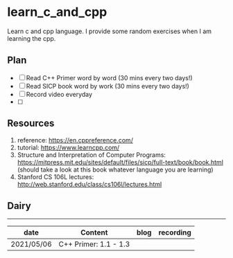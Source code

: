 # learn_c_and_cpp
Learn c and cpp language. I provide some random exercises when I am learning the cpp.  

## Plan 
- [ ] Read C++ Primer word by word (30 mins every two days!)
- [ ] Read SICP book word by work (30 mins every two days!)
- [ ] Record video everyday 
- [ ] 

## Resources
1. reference: https://en.cppreference.com/
2. tutorial: https://www.learncpp.com/
3. Structure and Interpretation of Computer Programs: https://mitpress.mit.edu/sites/default/files/sicp/full-text/book/book.html (should take a look at this book whatever language you are learning)
4. Stanford CS 106L lectures: http://web.stanford.edu/class/cs106l/lectures.html 

## Dairy
-----------------------
| date       | Content               | blog | recording |
| ---------- | --------------------- | ---- | --------- |
| 2021/05/06 | C++ Primer: 1.1 - 1.3 |      |           |

